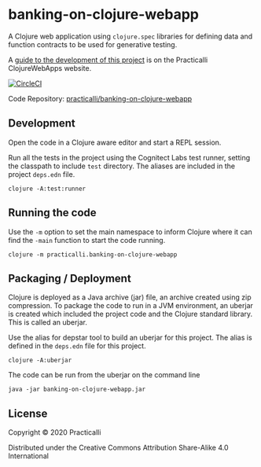 # banking-on-clojure-webapp

A Clojure web application using `clojure.spec` libraries for defining data and function contracts to be used for generative testing.

A [guide to the development of this project](http://practicalli.github.io/clojure-webapps/projects/banking-on-clojure/) is on the Practicalli ClojureWebApps website.

[![CircleCI](https://circleci.com/gh/circleci/circleci-docs.svg?style=svg)](https://circleci.com/gh/practicalli/banking-on-clojure-webapp)

Code Repository: [practicalli/banking-on-clojure-webapp](https://github.com/practicalli/banking-on-clojure-webapp)

## Development
Open the code in a Clojure aware editor and start a REPL session.

Run all the tests in the project using the Cognitect Labs test runner, setting the classpath to include `test` directory.  The aliases are included in the project `deps.edn` file.

```shell
clojure -A:test:runner
```

## Running the code
Use the `-m` option to set the main namespace to inform Clojure where it can find the `-main` function to start the code running.

```shell
clojure -m practicalli.banking-on-clojure-webapp
```

## Packaging / Deployment
Clojure is deployed as a Java archive (jar) file, an archive created using zip compression.  To package the code to run in a JVM environment, an uberjar is created which included the project code and the Clojure standard library.  This is called an uberjar.

Use the alias for depstar tool to build an uberjar for this project.  The alias is defined in the `deps.edn` file for this project.

```shell
clojure -A:uberjar
```

The code can be run from the uberjar on the command line

```shell
java -jar banking-on-clojure-webapp.jar
```


## License

Copyright © 2020 Practicalli

Distributed under the Creative Commons Attribution Share-Alike 4.0 International
